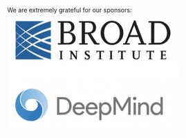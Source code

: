 We are extremely grateful for our sponsors:  
<img src="https://github.com/fmie/fmie.github.io/blob/master/assets/sponsors.png?raw=true" width="400">
